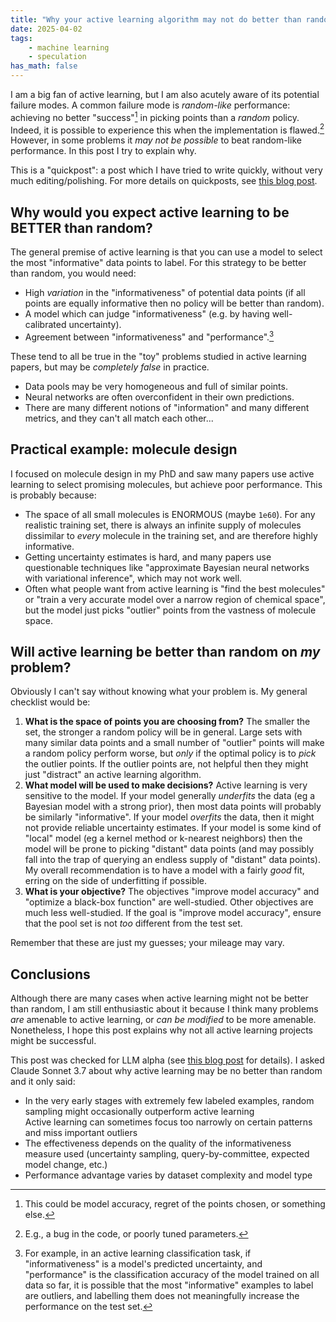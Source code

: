 ```yaml
---
title: "Why your active learning algorithm may not do better than random"
date: 2025-04-02
tags:
    - machine learning
    - speculation
has_math: false
---
```


I am a big fan of active learning, but I am also acutely aware of its potential
failure modes. A common failure mode is _random-like_ performance: achieving no
better "success"[^success] in picking points than a _random_ policy. Indeed, it
is possible to experience this when the implementation is flawed.[^wrong]
However, in some problems it _may not be possible_ to beat random-like
performance. In this post I try to explain why.

<!-- TEASER_END -->

<div class="alert alert-info">
This is a "quickpost": a post which I have tried to write quickly, without very much editing/polishing.
For more details on quickposts, see
<a href="/blog/2025-02-11-lowering-quality/">this blog post</a>.
</div>

[^success]: This could be model accuracy, regret of the points chosen, or something else.

[^wrong]: E.g., a bug in the code, or poorly tuned parameters.

## Why would you expect active learning to be BETTER than random?

The general premise of active learning is that you can use a model to select
the most "informative" data points to label. For this strategy to be better
than random, you would need:

- High _variation_ in the "informativeness" of potential data points (if all
  points are equally informative then no policy will be better than random).
- A model which can judge "informativeness" (e.g. by having well-calibrated
  uncertainty).
- Agreement between "informativeness" and "performance".[^agreement]

These tend to all be true in the "toy" problems studied in active learning
papers, but may be _completely false_ in practice.

- Data pools may be very homogeneous and full of similar points.
- Neural networks are often overconfident in their own predictions.
- There are many different notions of "information" and many different metrics,
  and they can't all match each other...

[^agreement]: For example, in an active learning classification task, if "informativeness" is a model's predicted uncertainty, and "performance" is the classification accuracy of the model trained on all data so far, it is possible that the most "informative" examples to label are outliers, and labelling them does not meaningfully increase the performance on the test set.

## Practical example: molecule design

I focused on molecule design in my PhD and saw many papers use active learning
to select promising molecules, but achieve poor performance. This is probably
because:

- The space of all small molecules is ENORMOUS (maybe `1e60`). For any
  realistic training set, there is always an infinite supply of molecules
  dissimilar to _every_ molecule in the training set, and are therefore highly
  informative.
- Getting uncertainty estimates is hard, and many papers use questionable
  techniques like "approximate Bayesian neural networks with variational
  inference", which may not work well.
- Often what people want from active learning is "find the best molecules" or
  "train a very accurate model over a narrow region of chemical space", but the
  model just picks "outlier" points from the vastness of molecule space.

## Will active learning be better than random on *my* problem?

Obviously I can't say without knowing what your problem is. My general checklist would be:

1. **What is the space of points you are choosing from?** The smaller the set,
   the stronger a random policy will be in general. Large sets with many
   similar data points and a small number of "outlier" points will make a
   random policy perform worse, but _only_ if the optimal policy is to _pick_
   the outlier points. If the outlier points are, not helpful then they might
   just "distract" an active learning algorithm.
2. **What model will be used to make decisions?** Active learning is very
   sensitive to the model. If your model generally _underfits_ the data (eg a
   Bayesian model with a strong prior), then most data points will probably be
   similarly "informative". If your model _overfits_ the data, then it might
   not provide reliable uncertainty estimates. If your model is some kind of
   "local" model (eg a kernel method or k-nearest neighbors) then the model
   will be prone to picking "distant" data points (and may possibly fall into
   the trap of querying an endless supply of "distant" data points). My overall
   recommendation is to have a model with a fairly _good_ fit, erring on the
   side of underfitting if possible.
3. **What is your objective?** The objectives "improve model accuracy" and
   "optimize a black-box function" are well-studied. Other objectives are much
   less well-studied. If the goal is "improve model accuracy", ensure that the
   pool set is not *too* different from the test set.

Remember that these are just my guesses; your mileage may vary.

## Conclusions

Although there are many cases when active learning might not be better than
random, I am still enthusiastic about it because I think many problems _are_
amenable to active learning, or _can be modified_ to be more amenable.
Nonetheless, I hope this post explains why not all active learning projects
might be successful.

<div class="alert alert-success">

This post was checked for LLM alpha (see <a
href="/blog/2025-02-24-llm-alpha/">this blog post</a> for details). I asked
Claude Sonnet 3.7 about why active learning may be no better than random
and it only said:

<ul>
<li>In the very early stages with extremely few labeled examples, random sampling might occasionally outperform active learning</li>
Active learning can sometimes focus too narrowly on certain patterns and miss important outliers</li>
<li>The effectiveness depends on the quality of the informativeness measure used (uncertainty sampling, query-by-committee, expected model change, etc.)</li>
<li>Performance advantage varies by dataset complexity and model type</li>
</ul>

</div>
